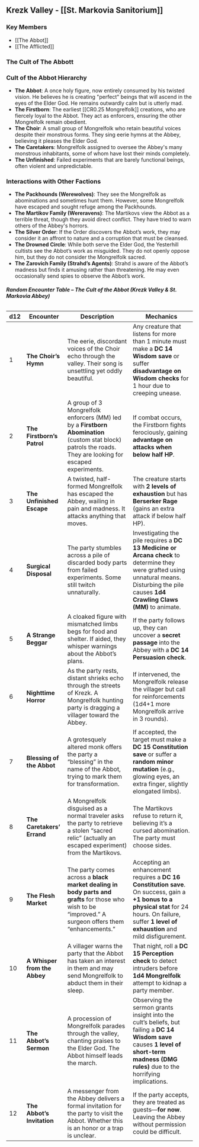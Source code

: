 ## **Krezk Valley** - [[St. Markovia Sanitorium]]

### Key Members
- [[The Abbot]]
- [[The Afflicted]]

### **The Cult of The Abbott**
### **Cult of the Abbot Hierarchy**

- **The Abbot**: A once holy figure, now entirely consumed by his twisted vision. He believes he is creating "perfect" beings that will ascend in the eyes of the Elder God. He remains outwardly calm but is utterly mad.
- **The Firstborn**: The earliest [[CR0.25 Mongrelfolk]] creations, who are fiercely loyal to the Abbot. They act as enforcers, ensuring the other Mongrelfolk remain obedient.
- **The Choir**: A small group of Mongrelfolk who retain beautiful voices despite their monstrous forms. They sing eerie hymns at the Abbey, believing it pleases the Elder God.
- **The Caretakers**: Mongrelfolk assigned to oversee the Abbey's many monstrous inhabitants, some of whom have lost their minds completely.
- **The Unfinished**: Failed experiments that are barely functional beings, often violent and unpredictable.

### **Interactions with Other Factions**

- **The Packhounds (Werewolves)**: They see the Mongrelfolk as abominations and sometimes hunt them. However, some Mongrelfolk have escaped and sought refuge among the Packhounds.
- **The Martikov Family (Wereravens)**: The Martikovs view the Abbot as a terrible threat, though they avoid direct conflict. They have tried to warn others of the Abbey's horrors.
- **The Silver Order**: If the Order discovers the Abbot’s work, they may consider it an affront to nature and a corruption that must be cleansed.
- **The Drowned Circle**: While both serve the Elder God, the Yesterhill cultists see the Abbot’s work as misguided. They do not openly oppose him, but they do not consider the Mongrelfolk sacred.
- **The Zarovich Family (Strahd’s Agents)**: Strahd is aware of the Abbot’s madness but finds it amusing rather than threatening. He may even occasionally send spies to observe the Abbot’s work.

###### **Random Encounter Table – The Cult of the Abbot (Krezk Valley & St. Markovia Abbey)**

| d12 | Encounter                    | Description                                                                                                                                                 | Mechanics                                                                                                                                                                                              |
| --- | ---------------------------- | ----------------------------------------------------------------------------------------------------------------------------------------------------------- | ------------------------------------------------------------------------------------------------------------------------------------------------------------------------------------------------------ |
| 1   | **The Choir’s Hymn**         | The eerie, discordant voices of the Choir echo through the valley. Their song is unsettling yet oddly beautiful.                                            | Any creature that listens for more than 1 minute must make a **DC 14 Wisdom save** or suffer **disadvantage on Wisdom checks** for 1 hour due to creeping unease.                                      |
| 2   | **The Firstborn’s Patrol**   | A group of 3 Mongrelfolk enforcers (MM) led by a **Firstborn Abomination** (custom stat block) patrols the roads. They are looking for escaped experiments. | If combat occurs, the Firstborn fights ferociously, gaining **advantage on attacks when below half HP**.                                                                                               |
| 3   | **The Unfinished Escape**    | A twisted, half-formed Mongrelfolk has escaped the Abbey, wailing in pain and madness. It attacks anything that moves.                                      | The creature starts with **2 levels of exhaustion** but has **Berserker Rage** (gains an extra attack if below half HP).                                                                               |
| 4   | **Surgical Disposal**        | The party stumbles across a pile of discarded body parts from failed experiments. Some still twitch unnaturally.                                            | Investigating the pile requires a **DC 13 Medicine or Arcana check** to determine they were grafted using unnatural means. Disturbing the pile causes **1d4 Crawling Claws (MM)** to animate.          |
| 5   | **A Strange Beggar**         | A cloaked figure with mismatched limbs begs for food and shelter. If aided, they whisper warnings about the Abbot’s plans.                                  | If the party follows up, they can uncover a **secret passage** into the Abbey with a **DC 14 Persuasion check**.                                                                                       |
| 6   | **Nighttime Horror**         | As the party rests, distant shrieks echo through the streets of Krezk. A Mongrelfolk hunting party is dragging a villager toward the Abbey.                 | If intervened, the Mongrelfolk release the villager but call for reinforcements (1d4+1 more Mongrelfolk arrive in 3 rounds).                                                                           |
| 7   | **Blessing of the Abbot**    | A grotesquely altered monk offers the party a “blessing” in the name of the Abbot, trying to mark them for transformation.                                  | If accepted, the target must make a **DC 15 Constitution save** or suffer a **random minor mutation** (e.g., glowing eyes, an extra finger, slightly elongated limbs).                                 |
| 8   | **The Caretakers’ Errand**   | A Mongrelfolk disguised as a normal traveler asks the party to retrieve a stolen “sacred relic” (actually an escaped experiment) from the Martikovs.        | The Martikovs refuse to return it, believing it’s a cursed abomination. The party must choose sides.                                                                                                   |
| 9   | **The Flesh Market**         | The party comes across a **black market dealing in body parts and grafts** for those who wish to be “improved.” A surgeon offers them “enhancements.”       | Accepting an enhancement requires a **DC 16 Constitution save**. On success, gain a **+1 bonus to a physical stat** for 24 hours. On failure, suffer **1 level of exhaustion** and mild disfigurement. |
| 10  | **A Whisper from the Abbey** | A villager warns the party that the Abbot has taken an interest in them and may send Mongrelfolk to abduct them in their sleep.                             | That night, roll a **DC 15 Perception check** to detect intruders before **1d4 Mongrelfolk** attempt to kidnap a party member.                                                                         |
| 11  | **The Abbot’s Sermon**       | A procession of Mongrelfolk parades through the valley, chanting praises to the Elder God. The Abbot himself leads the march.                               | Observing the sermon grants insight into the cult’s beliefs, but failing a **DC 14 Wisdom save** causes **1 level of short-term madness (DMG rules)** due to the horrifying implications.              |
| 12  | **The Abbot’s Invitation**   | A messenger from the Abbey delivers a formal invitation for the party to visit the Abbot. Whether this is an honor or a trap is unclear.                    | If the party accepts, they are treated as guests—**for now**. Leaving the Abbey without permission could be difficult.                                                                                 |
